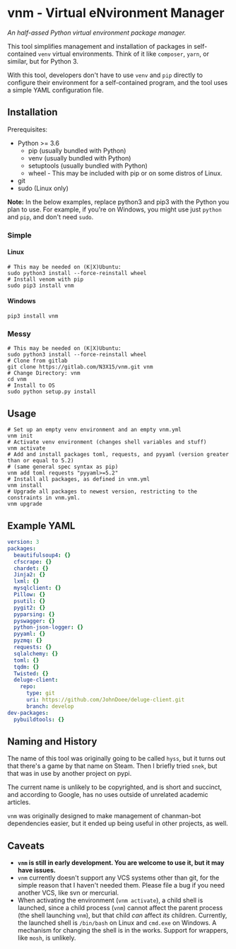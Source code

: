 # vnm - Virtual eNvironment Manager
*An half-assed Python virtual environment package manager.*

This tool simplifies management and installation of packages in self-contained
`venv` virtual environments.  Think of it like `composer`, `yarn`, or similar,
but for Python 3.

With this tool, developers don't have to use `venv` and `pip` directly to
configure their environment for a self-contained program, and the tool uses a
simple YAML configuration file.

## Installation
Prerequisites:

* Python >= 3.6
  * pip (usually bundled with Python)
  * venv (usually bundled with Python)
  * setuptools (usually bundled with Python)
  * wheel - This may be included with pip or on some distros of Linux.
* git
* sudo (Linux only)

**Note:** In the below examples, replace python3 and pip3 with the Python you plan to use.
For example, if you're on Windows, you might use just `python` and `pip`, and don't need `sudo`.

### Simple

#### Linux
```shell
# This may be needed on (K|X)Ubuntu:
sudo python3 install --force-reinstall wheel
# Install venom with pip
sudo pip3 install vnm
```

#### Windows
```batch
pip3 install vnm
```

### Messy
```shell
# This may be needed on (K|X)Ubuntu:
sudo python3 install --force-reinstall wheel
# Clone from gitlab
git clone https://gitlab.com/N3X15/vnm.git vnm
# Change Directory: vnm
cd vnm
# Install to OS
sudo python setup.py install
```

## Usage

```shell
# Set up an empty venv environment and an empty vnm.yml
vnm init
# Activate venv environment (changes shell variables and stuff)
vnm activate
# Add and install packages toml, requests, and pyyaml (version greater than or equal to 5.2)
# (same general spec syntax as pip)
vnm add toml requests "pyyaml>=5.2"
# Install all packages, as defined in vnm.yml
vnm install
# Upgrade all packages to newest version, restricting to the constraints in vnm.yml.
vnm upgrade
```

## Example YAML
```yaml
version: 3
packages:
  beautifulsoup4: {}
  cfscrape: {}
  chardet: {}
  Jinja2: {}
  lxml: {}
  mysqlclient: {}
  Pillow: {}
  psutil: {}
  pygit2: {}
  pyparsing: {}
  pyswagger: {}
  python-json-logger: {}
  pyyaml: {}
  pyzmq: {}
  requests: {}
  sqlalchemy: {}
  toml: {}
  tqdm: {}
  Twisted: {}
  deluge-client:
    repo:
      type: git
      uri: https://github.com/JohnDoee/deluge-client.git
      branch: develop
dev-packages:
  pybuildtools: {}
```

## Naming and History
The name of this tool was originally going to be called `hyss`, but it turns out
that there's a game by that name on Steam.  Then I briefly tried `snek`, but
that was in use by another project on pypi.

The current name is unlikely to be copyrighted, and is short and succinct, and
according to Google, has no uses outside of unrelated academic articles.

`vnm` was originally designed to make management of chanman-bot dependencies
easier, but it ended up being useful in other projects, as well.

## Caveats

* **`vnm` is still in early development.  You are welcome to use it, but it may have issues.**
* `vnm` currently doesn't support any VCS systems other than git, for the simple
reason that I haven't needed them. Please file a bug if you need another VCS,
like svn or mercurial.
* When activating the environment (`vnm activate`), a child shell is launched,
since a child process (`vnm`) cannot affect the parent process (the shell
launching `vnm`), but that child *can* affect *its* children. Currently, the
launched shell is `/bin/bash` on Linux and `cmd.exe` on Windows. A mechanism for
changing the shell is in the works. Support for wrappers, like `mosh`, is unlikely.
